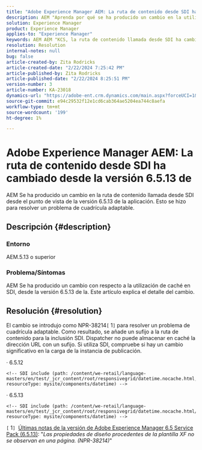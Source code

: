 ```yaml
---
title: "Adobe Experience Manager AEM: La ruta de contenido desde SDI ha cambiado desde la versión 6.5.13 de"
description: AEM "Aprenda por qué se ha producido un cambio en la utilización de caché en SDI desde la versión 6.5.13".
solution: Experience Manager
product: Experience Manager
applies-to: "Experience Manager"
keywords: AEM AEM "KCS, la ruta de contenido llamada desde SDI ha cambiado desde la versión 6.5.13 de la versión de".
resolution: Resolution
internal-notes: null
bug: false
article-created-by: Zita Rodricks
article-created-date: "2/22/2024 7:25:42 PM"
article-published-by: Zita Rodricks
article-published-date: "2/22/2024 8:25:51 PM"
version-number: 3
article-number: KA-23018
dynamics-url: "https://adobe-ent.crm.dynamics.com/main.aspx?forceUCI=1&pagetype=entityrecord&etn=knowledgearticle&id=64c15a26-b8d1-ee11-9079-6045bd0061cb"
source-git-commit: e94c29532f12e1cd6cab364ae5204ea744c8aefa
workflow-type: tm+mt
source-wordcount: '199'
ht-degree: 1%

---
```


# Adobe Experience Manager AEM: La ruta de contenido desde SDI ha cambiado desde la versión 6.5.13 de


AEM Se ha producido un cambio en la ruta de contenido llamada desde SDI desde el punto de vista de la versión 6.5.13 de la aplicación. Esto se hizo para resolver un problema de cuadrícula adaptable.

## Descripción {#description}


### <b>Entorno</b>

AEM.5.13 o superior

### Problema/Síntomas

AEM Se ha producido un cambio con respecto a la utilización de caché en SDI, desde la versión 6.5.13 de la. Este artículo explica el detalle del cambio.


## Resolución {#resolution}


El cambio se introdujo como NPR-38214`[` 1`]`  para resolver un problema de cuadrícula adaptable. Como resultado, se añade un sufijo a la ruta de contenido para la inclusión SDI. Dispatcher no puede almacenar en caché la dirección URL con un sufijo. Si utiliza SDI, compruebe si hay un cambio significativo en la carga de la instancia de publicación.

· 6.5.12




```
<!-- SDI include (path: /content/we-retail/language-masters/en/test/_jcr_content/root/responsivegrid/datetime.nocache.html, resourceType: mysite/components/datetime) -->
```




· 6.5.13




```
<!-- SDI include (path: /content/we-retail/language-masters/en/test/_jcr_content/root/responsivegrid/datetime.nocache.html/mysite/components/datetime, resourceType: mysite/components/datetime) -->
```




`[` 1`]`  [Últimas notas de la versión de Adobe Experience Manager 6.5 Service Pack (6.5.13)](https://experienceleague.adobe.com/docs/experience-manager-65/content/release-notes/service-pack/6-5-13.html): &quot;*Las propiedades de diseño procedentes de la plantilla XF no se observan en una página. (NPR-38214)*&quot;
